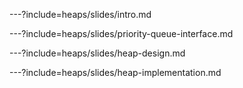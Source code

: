 
---?include=heaps/slides/intro.md

---?include=heaps/slides/priority-queue-interface.md

---?include=heaps/slides/heap-design.md

---?include=heaps/slides/heap-implementation.md
